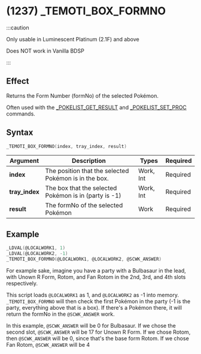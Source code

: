 # (1237) _TEMOTI_BOX_FORMNO

:::caution

Only usable in Luminescent Platinum (2.1F) and above

Does NOT work in Vanilla BDSP

:::

## Effect

Returns the Form Number (formNo) of the selected Pokémon.

Often used with the [_POKELIST_GET_RESULT](./267-pokelist-get-result.md) and [_POKELIST_SET_PROC](./264-pokelist-set-proc.md) commands.

## Syntax

```c
_TEMOTI_BOX_FORMNO(index, tray_index, result)
```

| Argument | Description | Types | Required |
| - | - | - | - |
| **index** | The position that the selected Pokémon is in the box. | Work, Int | Required |
| **tray_index** | The box that the selected Pokémon is in (party is -1) | Work, Int | Required |
| **result** | The formNo of the selected Pokémon | Work | Required |

## Example

```c
_LDVAL(@LOCALWORK1, 1)
_LDVAL(@LOCALWORK2, -1)
_TEMOTI_BOX_FORMNO(@LOCALWORK1, @LOCALWORK2, @SCWK_ANSWER)
```

For example sake, imagine you have a party with a Bulbasaur in the lead, with Unown R Form, Rotom, and Fan Rotom in the 2nd, 3rd, and 4th slots respectively.

This script loads `@LOCALWORK1` as 1, and `@LOCALWORK2` as -1 into memory. `_TEMOTI_BOX_FORMNO` will then check the first Pokémon in the party (-1 is the party, everything above that is a box). If there's a Pokémon there, it will return the formNo in the `@SCWK_ANSWER` work.

In this example, `@SCWK_ANSWER` will be 0 for Bulbasaur. If we chose the second slot, `@SCWK_ANSWER` will be 17 for Unown R Form. If we chose Rotom, then `@SCWK_ANSWER` will be 0, since that's the base form Rotom. If we chose Fan Rotom, `@SCWK_ANSWER` will be 4

